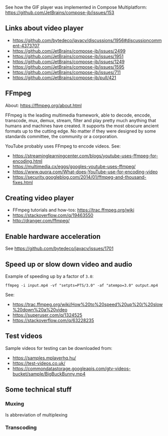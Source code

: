 See how the GIF player was implemented in Compose Multiplatform:
https://github.com/JetBrains/compose-jb/issues/153

## Links about video player
  - https://github.com/bytedeco/javacv/discussions/1956#discussioncomment-4373707
  - https://github.com/JetBrains/compose-jb/issues/2499
  - https://github.com/JetBrains/compose-jb/issues/1951
  - https://github.com/JetBrains/compose-jb/issues/1249
  - https://github.com/JetBrains/compose-jb/issues/1595
  - https://github.com/JetBrains/compose-jb/issues/711
  - https://github.com/JetBrains/compose-jb/pull/421

## FFmpeg
About: https://ffmpeg.org/about.html

FFmpeg is the leading multimedia framework, able to
decode, encode, transcode, mux, demux, stream, filter and play
pretty much anything that humans and machines have created.
It supports the most obscure ancient formats up to the cutting edge.
No matter if they were designed by some standards committee, the community or a corporation.

YouTube probably uses FFmpeg to encode videos. See:
  - https://streaminglearningcenter.com/blogs/youtube-uses-ffmpeg-for-encoding.html
  - https://multimedia.cx/eggs/googles-youtube-uses-ffmpeg/
  - https://www.quora.com/What-does-YouTube-use-for-encoding-video
  - https://security.googleblog.com/2014/01/ffmpeg-and-thousand-fixes.html

## Creating video player
  - FFmpeg tutorials and how-tos: https://trac.ffmpeg.org/wiki
  - https://stackoverflow.com/q/19463550
  - http://dranger.com/ffmpeg/

## Enable hardware acceleration
See https://github.com/bytedeco/javacv/issues/1701

## Speed up or slow down video and audio
Example of speeding up by a factor of `3.0`:

```shell
ffmpeg -i input.mp4 -vf "setpts=PTS/3.0" -af "atempo=3.0" output.mp4
```

See:
  - https://trac.ffmpeg.org/wiki/How%20to%20speed%20up%20/%20slow%20down%20a%20video
  - https://superuser.com/q/1324525
  - https://stackoverflow.com/q/63228235

## Test videos
Sample videos for testing can be downloaded from:
  - https://samples.mplayerhq.hu/
  - https://test-videos.co.uk/
  - https://commondatastorage.googleapis.com/gtv-videos-bucket/sample/BigBuckBunny.mp4

## Some technical stuff

### Muxing
Is abbreviation of multiplexing

### Transcoding
